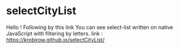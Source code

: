 # selectCityList
Hello ! 
Following by this link You can see select-list written on native JavaScript with filtering by letters.
link : https://krobirow.github.io/selectCityList/
